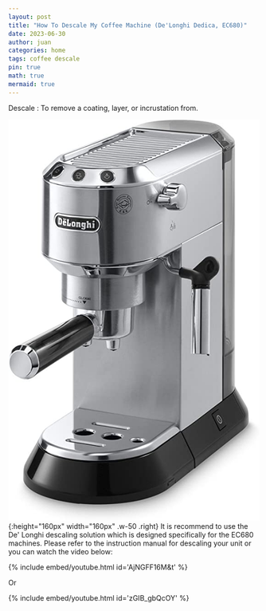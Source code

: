 ```yaml
---
layout: post
title: "How To Descale My Coffee Machine (De'Longhi Dedica, EC680)"
date: 2023-06-30
author: juan
categories: home
tags: coffee descale
pin: true
math: true
mermaid: true
---
```


Descale
: To remove a coating, layer, or incrustation from.

![coffee maker De'Longhi Dedica, EC680](/assets/img/home/coffee-maker.jpg){:height="160px" width="160px" .w-50 .right}
It is recommend to use the De' Longhi descaling solution which is designed specifically for the EC680 machines. Please refer to the instruction manual for descaling your unit or you can watch the video below:

{% include embed/youtube.html id='AjNGFF16M&t' %}

Or

{% include embed/youtube.html id='zGIB_gbQcOY' %}
